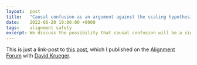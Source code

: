 ```yaml
---
layout:  post
title:   "Causal confusion as an argument against the scaling hypothesis"
date:    2022-06-20 10:00:00 +0000
tags:    alignment safety
excerpt: We discuss the possibility that causal confusion will be a significant alignment and/or capabilities limitation for current approaches based on "the scaling paradigm": unsupervised offline training of increasingly large neural nets with empirical risk minimization on a large diverse dataset. In particular, this approach may produce a model which uses unreliable (“spurious”) correlations to make predictions, and so fails on “out-of-distribution” data taken from situations where these correlations don’t exist or are reversed. We argue that such failures are particularly likely to be problematic for alignment and/or safety in the case when a system trained to do prediction is then applied in a control or decision-making setting
---
```


This is just a link-post to [this post](https://www.alignmentforum.org/posts/FZL4ftXvcuKmmobmj/causal-confusion-as-an-argument-against-the-scaling), which I published on the [Alignment Forum](https://www.alignmentforum.org/) with [David Krueger](https://www.davidscottkrueger.com/).
